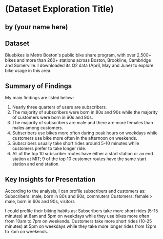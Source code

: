 # (Dataset Exploration Title)
## by (your name here)


## Dataset

Bluebikes is Metro Boston's public bike share program, with over 2,500+ bikes and more than 260+ stations across Boston, Brookline, Cambridge and Somerville. I downloaded its Q2 data (April, May and June) to explore bike usage in this area.


## Summary of Findings

My main findings are listed below:
1. Nearly three quarters of users are subscribers.
2. The majority of subscribers were born in 80s and 90s while the majority of customers were born in 60s and 90s.
3. The majority of subscribers are male and there are more females than males among customers.
4. Subscribers use bikes more often during peak hours on weekdays while customers use bike more often in the afternoon on weekends. 
5. Subscribers usually take short rides around 5-10 minutes while customers prefer to take longer ride.
6. All of the top 10 subscriber routes have either a start station or an end station at MIT; 9 of the top 10 customer routes have the same start station and end station.


## Key Insights for Presentation

According to the analysis, I can profile subscribers and customers as:
Subscribers: male, born in 80s and 90s, commuters
Customers: female > male, born in 60s and 90s, visitors

I could profile their biking habits as:
Subscribers take more short rides (5-15 minutes) at 8am and 5pm on weekdays while they use bikes more often from 10am to 7pm on weekends.
Customers take more short rides (10-25 minutes) at 5pm on weekdays while they take more longer rides from 12pm to 7pm on weekends.